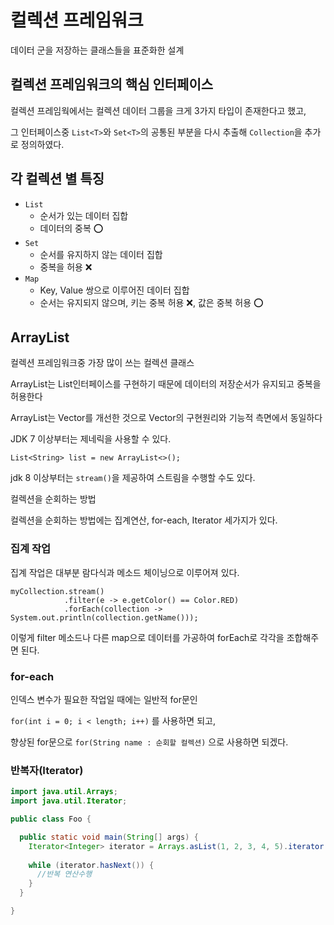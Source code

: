 # 컬렉션 프레임워크

데이터 군을 저장하는 클래스들을 표준화한 설계

## 컬렉션 프레임워크의 핵심 인터페이스

컬렉션 프레임웍에서는 컬렉션 데이터 그룹을 크게 3가지 타입이 존재한다고 했고,

그 인터페이스중 `List<T>`와 `Set<T>`의 공통된 부분을 다시 추출해 `Collection`을 추가로 정의하였다.

## 각 컬렉션 별 특징

- `List`
  - 순서가 있는 데이터 집합
  - 데이터의 중복 ⭕
- `Set`
  - 순서를 유지하지 않는 데이터 집합
  - 중복을 허용 ❌
- `Map`
  - Key, Value 쌍으로 이루어진 데이터 집합
  - 순서는 유지되지 않으며, 키는 중복 허용 ❌, 값은 중복 허용 ⭕

## ArrayList

컬렉션 프레임워크중 가장 많이 쓰는 컬렉션 클래스

ArrayList는 List인터페이스를 구현하기 때문에 데이터의 저장순서가 유지되고 중복을 허용한다

ArrayList는 Vector를 개선한 것으로 Vector의 구현원리와 기능적 측면에서 동일하다

JDK 7 이상부터는 제네릭을 사용할 수 있다.

`List<String> list = new ArrayList<>();`

jdk 8 이상부터는 `stream()`을 제공하여 스트림을 수행할 수도 있다.

컬렉션을 순회하는 방법

컬렉션을 순회하는 방법에는 집계연산, for-each, Iterator 세가지가 있다.

### 집계 작업

집계 작업은 대부분 람다식과 메소드 체이닝으로 이루어져 있다.

```
myCollection.stream()
            .filter(e -> e.getColor() == Color.RED)
            .forEach(collection -> System.out.println(collection.getName()));
```

이렇게 filter 메소드나 다른 map으로 데이터를 가공하여 forEach로 각각을 조합해주면 된다.

### for-each

인덱스 변수가 필요한 작업일 때에는 일반적 for문인

`for(int i = 0; i < length; i++)` 를 사용하면 되고,

향상된 for문으로 `for(String name : 순회할 컬렉션)` 으로 사용하면 되겠다.

### 반복자(Iterator)

```java
import java.util.Arrays;
import java.util.Iterator;

public class Foo {

  public static void main(String[] args) {
    Iterator<Integer> iterator = Arrays.asList(1, 2, 3, 4, 5).iterator();
    
    while (iterator.hasNext()) {
      //반복 연산수행
    }
  }

}

```